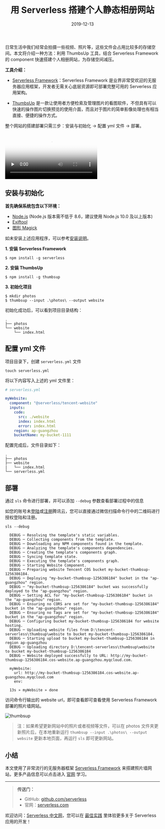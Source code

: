 ﻿---
title: 用 Serverless 搭建个人静态相册网站
description: "通过 Serverless 组件，基于 ThumbsUp 快速搭建个人静态相册网站"
keywords: Serverless 组件,ThumbsUp相册,搭建个人静态相册网站,ThumbsUp搭建
date: 2019-12-13
thumbnail: 'https://video-1251001047.cos.ap-chengdu.myqcloud.com/thumbsup.png'
categories:
  - best-practice
authors:
  - alanoluo
authorslink: 
  - https://github.com/jiangliu5267
tags:
  - serverless
  - 静态网站
  - ThumbsUp
---

日常生活中我们经常会拍摄一些视频、照片等，这些文件会占用比较多的存储空间。本文将介绍一种方法：利用 ThumbsUp 工具，结合 Serverless Framework 的 component 快速搭建个人相册网站，为存储空间减压。

**工具介绍：**

- [Serverless Framework](https://github.com/serverless/serverless/blob/master/README_CN.md)：Serverless Framework 是业界非常受欢迎的无服务器应用框架，开发者无需关心底层资源即可部署完整可用的 Serverless 应用架构。

- [ThumbsUp](https://thumbsup.github.io/) 是一款让使用者方便检索及管理图片的看图软件，不但具有可以快速的操作图片切换预览的使用介面，而且对于图片的简单影像处理也有相当直接、便捷的操作方式。

整个网站的搭建部署只需三步：安装与初始化 → 配置 yml 文件 → 部署。

<video id="video" controls="" preload="none" poster="https://video-1251001047.cos.ap-chengdu.myqcloud.com/thumbsup.png">
<source id="mp4" src="https://video-1251001047.cos.ap-chengdu.myqcloud.com/thubmsup.mp4" type="video/mp4">
</video>

## 安装与初始化

**首先确保系统包含以下环境：**

- [Node.js](https://nodejs.org/en/) (Node.js 版本需不低于 8.6，建议使用 Node.js 10.0 及以上版本)
- [Exiftool](https://exiftool.org/)
- [图形 Magick](http://www.graphicsmagick.org/)

如未安装上述应用程序，可以参考[安装说明](https://thumbsup.github.io/docs/2-installation/npm/)。

**1. 安装 Serverless Framework**
```
$ npm install -g serverless
```

**2. 安装 ThumbsUp**
```
$ npm install -g thumbsup
```

**3. 初始化项目**

```
$ mkdir photos
$ thumbsup --input .\photos\ --output website
```
初始化成功后，可以看到项目目录结构：
```
.
├── photos
└── website
    └── index.html
```

## 配置 yml 文件

项目目录下，创建 `serverless.yml` 文件

```
touch serverless.yml
```
将以下内容写入上述的 yml 文件里：

```yaml
# serverless.yml

myWebsite:
  component: "@serverless/tencent-website"
  inputs:
    code:
      src: ./website
      index: index.html
      error: index.html
    region: ap-guangzhou
    bucketName: my-bucket-1111
```
配置完成后，文件目录如下：

```
.
├── photos
├── website
|   └── index.html
└── serverless.yml
```

## 部署

通过 `sls` 命令进行部署，并可以添加 `--debug` 参数查看部署过程中的信息

如您的账号未[登陆](https://cloud.tencent.com/login)或[注册](https://cloud.tencent.com/register)腾讯云，您可以直接通过微信扫描命令行中的二维码进行授权登陆和注册。

```
sls --debug

  DEBUG ─ Resolving the template's static variables.
  DEBUG ─ Collecting components from the template.
  DEBUG ─ Downloading any NPM components found in the template.
  DEBUG ─ Analyzing the template's components dependencies.
  DEBUG ─ Creating the template's components graph.
  DEBUG ─ Syncing template state.
  DEBUG ─ Executing the template's components graph.
  DEBUG ─ Starting Website Component.
  DEBUG ─ Preparing website Tencent COS bucket my-bucket-thumbsup-1256386184.
  DEBUG ─ Deploying "my-bucket-thumbsup-1256386184" bucket in the "ap-guangzhou" region.
  DEBUG ─ "my-bucket-thumbsup-1256386184" bucket was successfully deployed to the "ap-guangzhou" region.
  DEBUG ─ Setting ACL for "my-bucket-thumbsup-1256386184" bucket in the "ap-guangzhou" region.
  DEBUG ─ Ensuring no CORS are set for "my-bucket-thumbsup-1256386184" bucket in the "ap-guangzhou" region.
  DEBUG ─ Ensuring no Tags are set for "my-bucket-thumbsup-1256386184" bucket in the "ap-guangzhou" region.
  DEBUG ─ Configuring bucket my-bucket-thumbsup-1256386184 for website hosting.
  DEBUG ─ Uploading website files from D:\tencent-serverless\thumbsup\website to bucket my-bucket-thumbsup-1256386184.
  DEBUG ─ Starting upload to bucket my-bucket-thumbsup-1256386184 in region ap-guangzhou
  DEBUG ─ Uploading directory D:\tencent-serverless\thumbsup\website to bucket my-bucket-thumbsup-1256386184
  DEBUG ─ Website deployed successfully to URL: http://my-bucket-thumbsup-1256386184.cos-website.ap-guangzhou.myqcloud.com.

  myWebsite:
    url: http://my-bucket-thumbsup-1256386184.cos-website.ap-guangzhou.myqcloud.com
    env:

  13s » myWebsite » done
```

访问命令行输出的 website url，即可查看即可查看使用 Serverless Framework 部署的照片墙网站。

![thumbsup](https://img.serverlesscloud.cn/20191231/1577817573390-thumbsup.png)

> 注：如果希望更新网站中的照片或者视频等文件，可以在 photos 文件夹更新照片后，在本地重新运行 `thumbsup --input .\photos\ --output website` 更新本地页面，再运行 `sls` 即可更新网站。

## 小结

本文使用了非常流行的无服务器框架 [Serverless Framework](https://github.com/serverless/serverless/blob/master/README_CN.md) 来搭建照片墙网站，更多产品信息可以点击进入 [官网](https://serverless.com/) 学习。

---

> **传送门：**
>
> - GitHub: [github.com/serverless](https://github.com/serverless/serverless/blob/master/README_CN.md) 
> - 官网：[serverless.com](https://serverless.com/)

欢迎访问：[Serverless 中文网](https://serverlesscloud.cn/)，您可以在 [最佳实践](https://serverlesscloud.cn/best-practice) 里体验更多关于 Serverless 应用的开发！
